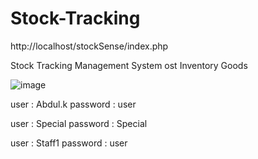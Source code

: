 # Stock-Tracking

http://localhost/stockSense/index.php

Stock Tracking Management System ost Inventory Goods

![image](https://github.com/herdiyana256/Stock-Tracking/assets/82978131/5310d422-ec84-4a1a-beab-1f19420e2699)


user   :  Abdul.k
password : user

user   :  Special 
password : Special

user   :  Staff1
password : user
